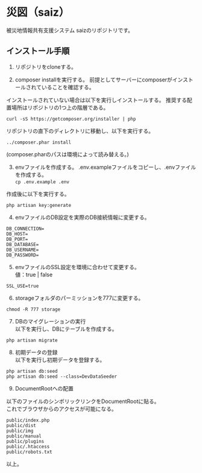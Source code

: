 # 災図（saiz）
被災地情報共有支援システム saizのリポジトリです。

## インストール手順

1. リポジトリをcloneする。

2. composer installを実行する。
前提としてサーバーにcomposerがインストールされていることを確認する。

インストールされていない場合は以下を実行しインストールする。
推奨する配置場所はリポジトリの1つ上の階層である。

`curl -sS https://getcomposer.org/installer | php`

リポジトリの直下のディレクトリに移動し、以下を実行する。

`../composer.phar install` 

(composer.pharのパスは環境によって読み替える。)

3. envファイルを作成する。
.env.exampleファイルをコピーし、.envファイルを作成する。  
`cp .env.example .env`

作成後に以下を実行する。

`php artisan key:generate`

4. envファイルのDB設定を実際のDB接続情報に変更する。

```angular2html
DB_CONNECTION=
DB_HOST=
DB_PORT=
DB_DATABASE=
DB_USERNAME=
DB_PASSWORD=
```

5. envファイルのSSL設定を環境に合わせて変更する。  
値：true | false

```
SSL_USE=true
```

6. storageフォルダのパーミッションを777に変更する。

```
chmod -R 777 storage
```

7. DBのマイグレーションの実行  
以下を実行し、DBにテーブルを作成する。
```
php artisan migrate
```

8. 初期データの登録  
以下を実行し初期データを登録する。
```
php artisan db:seed
php artisan db:seed --class=DevDataSeeder
```

9. DocumentRootへの配置

以下のファイルのシンボリックリンクをDocumentRootに貼る。  
これでブラウザからのアクセスが可能になる。

```
public/index.php
public/dist
public/img
public/manual
public/plugins
public/.htaccess
public/robots.txt
```


以上。
